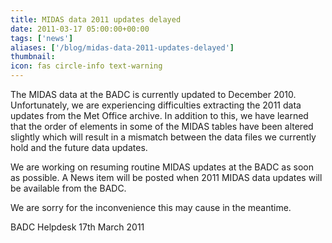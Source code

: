 ```yaml
---
title: MIDAS data 2011 updates delayed
date: 2011-03-17 05:00:00+00:00
tags: ['news']
aliases: ['/blog/midas-data-2011-updates-delayed']
thumbnail: 
icon: fas circle-info text-warning
---
```

 
 

The MIDAS data at the BADC is currently updated to December 2010. Unfortunately, we are experiencing difficulties extracting the 2011 data updates from the Met Office archive.
 In addition to this, we have learned that the order of elements in some of the MIDAS tables have been altered slightly which will result in a mismatch between the data files we currently hold and the future data updates.

 We are working on resuming routine MIDAS updates at the BADC as soon as possible. A News item will be posted when 2011 MIDAS data updates will be available from the BADC.

 We are sorry for the inconvenience this may cause in the meantime.

BADC Helpdesk
 17th March 2011
